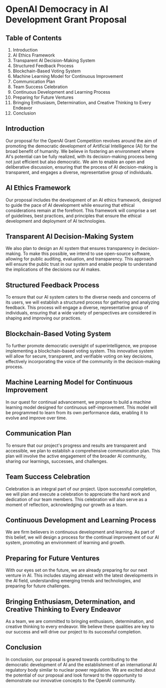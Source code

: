 # OpenAI Democracy in AI Development Grant Proposal


## Table of Contents
1. Introduction
2. AI Ethics Framework
3. Transparent AI Decision-Making System
4. Structured Feedback Process
5. Blockchain-Based Voting System
6. Machine Learning Model for Continuous Improvement
7. Communication Plan
8. Team Success Celebration
9. Continuous Development and Learning Process
10. Preparing for Future Ventures
11. Bringing Enthusiasm, Determination, and Creative Thinking to Every Endeavor
12. Conclusion

## Introduction
Our proposal for the OpenAI Grant Competition revolves around the aim of promoting the democratic development of Artificial Intelligence (AI) for the broad benefit of humanity. We believe in fostering an environment where AI's potential can be fully realized, with its decision-making process being not just efficient but also democratic. We aim to enable an open and deliberative discussion, ensuring that the process of AI decision-making is transparent, and engages a diverse, representative group of individuals.

## AI Ethics Framework
Our proposal includes the development of an AI ethics framework, designed to guide the pace of AI development while ensuring that ethical considerations remain at the forefront. This framework will comprise a set of guidelines, best practices, and principles that ensure the ethical development and deployment of AI technologies.

## Transparent AI Decision-Making System
We also plan to design an AI system that ensures transparency in decision-making. To make this possible, we intend to use open-source software, allowing for public auditing, evaluation, and transparency. This approach will ensure the public trust in our system and enable people to understand the implications of the decisions our AI makes.

## Structured Feedback Process
To ensure that our AI system caters to the diverse needs and concerns of its users, we will establish a structured process for gathering and analyzing feedback. This process will engage a diverse, representative group of individuals, ensuring that a wide variety of perspectives are considered in shaping and improving our practices.

## Blockchain-Based Voting System
To further promote democratic oversight of superintelligence, we propose implementing a blockchain-based voting system. This innovative system will allow for secure, transparent, and verifiable voting on key decisions, effectively incorporating the voice of the community in the decision-making process.

## Machine Learning Model for Continuous Improvement
In our quest for continual advancement, we propose to build a machine learning model designed for continuous self-improvement. This model will be programmed to learn from its own performance data, enabling it to evolve and improve over time.

## Communication Plan
To ensure that our project's progress and results are transparent and accessible, we plan to establish a comprehensive communication plan. This plan will involve the active engagement of the broader AI community, sharing our learnings, successes, and challenges. 

## Team Success Celebration
Celebration is an integral part of our project. Upon successful completion, we will plan and execute a celebration to appreciate the hard work and dedication of our team members. This celebration will also serve as a moment of reflection, acknowledging our growth as a team.

## Continuous Development and Learning Process
We are firm believers in continuous development and learning. As part of this belief, we will design a process for the continual improvement of our AI system, promoting an environment of learning and growth.

## Preparing for Future Ventures
With our eyes set on the future, we are already preparing for our next venture in AI. This includes staying abreast with the latest developments in the AI field, understanding emerging trends and technologies, and preparing for future challenges.

## Bringing Enthusiasm, Determination, and Creative Thinking to Every Endeavor
As a team, we are committed to bringing enthusiasm, determination, and creative thinking to every endeavor. We believe these qualities are key to our success and will drive our project to its successful completion.

## Conclusion
In conclusion, our proposal is geared towards contributing to the democratic development of AI and the establishment of an international AI regulatory body similar to nuclear power regulation. We are excited about the potential of our proposal and look forward to the opportunity to demonstrate our innovative concepts to the OpenAI community.

